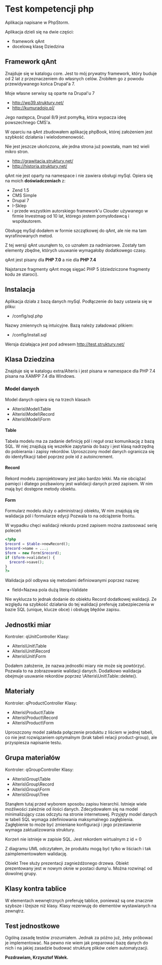 # Test kompetencji php

Aplikacja napisane w PhpStorm.

Aplikacja dzieli się na dwie części:

- framework qAnt
- docelową klasę Dziedzina

## Framework qAnt

Znajduje się w katalogu core. Jest to mój prywatny framework, który buduje od 2 lat z przeznaczeniem do własnych celów.
Zrobiłem go z powodu przewidywanego końca Drupal'a 7.

Moje własne serwisy są oparte na Drupal'u 7

- http://wp39.struktury.net/
- http://kumuradojo.pl/

Jego następca, Drupal 8/9 jest pomyłką, która wypacza ideę powszechnego CMS'a.

W oparciu na qAnt zbudowałem aplikację phpBook, której założeniem jest szybkość działania i wielodomenowość.

Nie jest jeszcze ukończona, ale jedna strona już powstała, mam też wieli mikro stron.

- http://grawitacja.struktury.net/
- http://historia.struktury.net/

qAnt nie jest oparty na namespace i nie zawiera obsługi mySql. Opiera się na moich **doświadczeniach** z:

- Zend 1.5
- CMS Simple
- Drupal 7
- I-Sklep
- i przede wszystkim autorskiego framework'u Clouder używanego w firmie Investmag od 10 lat, którego jestem pomysłodawcą i współautorem.  

Obsługę mySql dodałem w formie szczątkowej do qAnt, ale nie ma tam wyrafinowanych metod.

Z tej wersji qAnt usunąłem to, co uznałem za nadmiarowe.
Zostały tam elementy zbędne, których usuwanie wymagałoby dodatkowego czasy.

qAnt jest pisany dla **PHP 7.0** a nie dla **PHP 7.4**

Najstarsze fragmenty qAnt mogę sięgać PHP 5 (dziedziczone fragmenty kodu ze staroci).

## Instalacja

Aplikacja działa z bazą danych mySql. Podłączenie do bazy ustawia się w pliku:
- /config/sql.php

Nazwy zmiennych są intuicyjne. Bazą należy załadować plikiem:

- /config/install.sql

Wersja działająca jest pod adresem http://test.struktury.net/ 

## Klasa Dziedzina

Znajduje się w katalogu extra/Alteris i jest pisana w namespace dla PHP 7.4 pisana na XAMPP 7.4 dla Windows.

### Model danych

Model danych opiera się na trzech klasach

- Alteris\Model\Table
- Alteris\Model\Record
- Alteris\Model\Form

#### Table

Tabela modelu ma za zadanie definicję pól i reguł oraz komunikację z bazą SQL.
W niej znajdują się wszelkie zapytania do bazy i jest klasą nadrzędną do
pobierania i zapisy rekordów. Uproszczony model danych ogranicza się do identyfikacji tabel
poprzez pole id z autoincrement.

#### Record

Rekord modelu zaprojektowany jest jako bardzo lekki. Ma nie obciążać pamięci i dlatego 
pozbawiony jest walidacji danych przed zapisem. W nim mają być dostępne metody obiektu.

#### Form

Formularz modelu służy o administracji obiektu, W nim znajdują się walidacja pól i formularze edycji 
Pozwala to na odciążenie frontu.

W wypadku chęci walidacji rekordu przed zapisem można zastosować serię poleceń

```php
<?php
$record = $table->newRecord();
$record->name = ...;
$form = new Form($record);
if ($form->validate() {
  $record->save();
}
?>
```

Walidacja pól odbywa się metodami definiowanymi poprzez nazwę:

- field<Nazwa pola dużą literą>Validate

Nie wyklucza to jednak dodanie do obiektu Record dodatkowej walidacji. Ze względu na szybkość działania do tej walidacji
preferuję zabezpieczenia w bazie SQL (unique, klucze obce) i obsługę błędów zapisu. 

## Jednostki miar

Kontroler: qUnitController
Klasy:
- Alteris\Unit\Table
- Alteris\Unit\Record
- Alteris\Unit\Form

Dodałem założenie, że nazwa jednostki miary nie może się powtórzyć.
Pozwala to na zobrazowanie walidacji danych. Dodatkowo walidacja obejmuje usuwanie rekordów poprzez
\Alteris\Unit\Table::delete().  

## Materiały

Kontroler: qProductController
Klasy:
- Alteris\Product\Table
- Alteris\Product\Record
- Alteris\Product\Form

Uproszczony model zakłada połączenie produktu z liściem w jednej tabeli, co nie jest rozwiązaniem optymalnym (brak tabeli relacji product-group),
ale przyspiesza napisanie testu. 

## Grupa materiałów

Kontroler: qGroupController
Klasy:
- Alteris\Group\Table
- Alteris\Group\Record
- Alteris\Group\Form
- Alteris\Group\Tree

Stanąłem tutaj przed wyborem sposobu zapisu hierarchii. Istnieje wiele możliwości zależnie od ilości danych.
Zdecydowałem się na model minimalizujący czas odczytu na stronie internetowej. Przyjęty model danych w tabeli SQL 
wymaga zdefiniowania maksymalnego zagłębienia. Zagłębienie to może być zmieniane konfiguracji i jego przestawienie
wymaga zaktualizowania struktury.

Korzeń nie istnieje w zapisie SQL. Jest rekordem wirtualnym z id = 0

Z diagramu UML odczytałem, że produktu mogą być tylko w liściach i tak zaimplementowałem walidację.

Obiekt Tree służy prezentacji zagnieżdżonego drzewa. Obiekt prezentowany jest w nowym oknie w postaci dump'u.
Można rozwinąć od dowolnej grupy. 

## Klasy kontra tablice

W elementach wewnętrznych preferuję tablice, ponieważ są one znacznie szybsze i lżejsze niź klasy. Klasy rezerwuję do
elementów wystawianych na zewnątrz. 

## Test jednostkowe

Ogólną zasadę testów zrozumiałem. Jednak za późno już, żeby próbować je implementować. Na pewno nie wiem jak preparować
bazę danych do nich i na jakiej zasadzie budować strukturę plików celem automatyzacji.

**Pozdrawiam, Krzysztof Wałek.**
